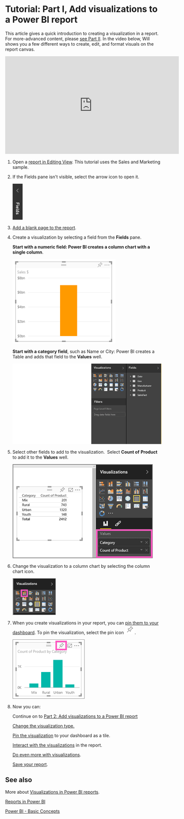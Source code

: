 ﻿<properties
   pageTitle="Tutorial: Part I, Add visualizations to a Power BI report"
   description="Tutorial: Part I, Add visualizations to a Power BI report"
   services="powerbi"
   documentationCenter=""
   authors="mihart"
   manager="mblythe"
   backup=""
   editor=""
   tags=""
   qualityFocus="no"
   qualityDate=""/>

<tags
   ms.service="powerbi"
   ms.devlang="NA"
   ms.topic="article"
   ms.tgt_pltfrm="NA"
   ms.workload="powerbi"
   ms.date="05/10/2016"
   ms.author="mihart"/>

# Tutorial: Part I, Add visualizations to a Power BI report

This article gives a quick introduction to creating a visualization in a report.  For more-advanced content, please [see Part II](powerbi-service-add-visualizations-to-a-report-ii.md). In the video below, Will shows you a few different ways to create, edit, and format visuals on the report canvas.

<iframe width="560" height="315" src="https://www.youtube.com/embed/rnMyiA6Nt6Y?list=PL1N57mwBHtN0JFoKSR0n-tBkUJHeMP2cP" frameborder="0" allowfullscreen></iframe>


1.  Open a [report in Editing View](powerbi-service-go-from-reading-view-to-editing-view.md). This tutorial uses the Sales and Marketing sample.

2.  If the Fields pane isn't visible, select the arrow icon to open it. 

    ![](media/powerbi-service-add-visualizations-to-a-report-i/pbi_Nancy_FieldsFiltersArrow.png)

3.  [Add a blank page to the report](powerbi-service-add-a-page-to-a-report.md).

4.  Create a visualization by selecting a field from the **Fields** pane.  

    **Start with a numeric field: Power BI creates a column chart with a single column**.

    ![](media/powerbi-service-add-visualizations-to-a-report-i/PBI_OneColChart.png)

    **Start with a category field**, such as Name or City: Power BI creates a Table and adds that field to the **Values** well.

    ![](media/powerbi-service-add-visualizations-to-a-report-i/PBI_Agif_CreateChart3.gif)

5.  Select other fields to add to the visualization.  Select **Count of** **Product** to add it to the **Values** well.

    ![](media/powerbi-service-add-visualizations-to-a-report-i/part1table1.png)

6.  Change the visualization to a column chart by selecting the column chart icon.

    ![](media/powerbi-service-add-visualizations-to-a-report-i/part1ConvertToColumn.png)

7.  When you create visualizations in your report, you can [pin them to your dashboard](powerbi-service-pin-a-tile-to-a-dashboard-from-a-report.md). To pin the visualization, select the pin icon ![](media/powerbi-service-add-visualizations-to-a-report-i/pinNoOutline.png).

    ![](media/powerbi-service-add-visualizations-to-a-report-i/part1Pin1.png)

8.  Now you can:

    Continue on to [Part 2: Add visualizations to a Power BI report](powerbi-service-add-visualizations-to-a-report-ii.md)

    [C](powerbi-service-change-the-type-of-visualization-in-a-report.md)[hange the visualization type](powerbi-service-change-the-type-of-visualization-in-a-report.md)[.](powerbi-service-change-the-type-of-visualization-in-a-report.md)

    [Pin the visualization](powerbi-service-pin-a-tile-to-a-dashboard-from-a-report.md) to your dashboard as a tile.

    [Interact with the visualizations](powerbi-service-interact-with-a-report-in-reading-view.md) in the report.

    [Do even more with visualizations](powerbi-service-visualizations-for-reports.md).

    [Save your report](powerbi-service-save-a-report.md).


## See also

More about [Visualizations in Power BI reports](powerbi-service-visualizations-for-reports.md).

[Reports in Power BI](powerbi-service-reports.md)

[Power BI - Basic Concepts](powerbi-service-basic-concepts.md)
